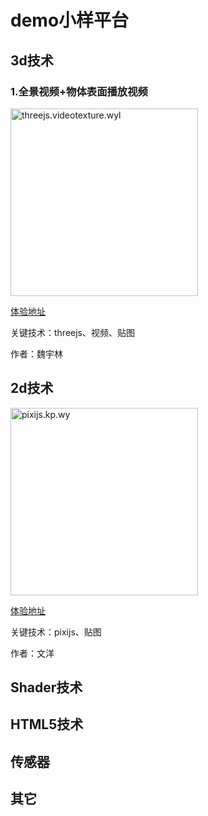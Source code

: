 # demo小样平台
## 3d技术

### 1.全景视频+物体表面播放视频

<img src="http://demo.treedom.cn/CoverPicture/threejs.videotexture.wyl.gif" alt="threejs.videotexture.wyl" style="width:300px;" />

[体验地址](http://demo.treedom.cn/threejs.videotexture.wyl/index.html)

关键技术：threejs、视频、贴图

作者：魏宇林

## 2d技术
<img src="http://demo.treedom.cn/CoverPicture/pixijs.kp.wy.jpg" alt="pixijs.kp.wy" style="width:300px;" />

[体验地址](http://wydemo.treedom.cn/pixikp/)

关键技术：pixijs、贴图

作者：文洋

## Shader技术

## HTML5技术

## 传感器

## 其它

